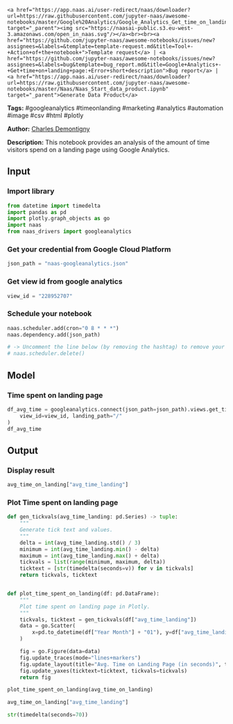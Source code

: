     <a href="https://app.naas.ai/user-redirect/naas/downloader?url=https://raw.githubusercontent.com/jupyter-naas/awesome-notebooks/master/Google%20Analytics/Google_Analytics_Get_time_on_landing_page.ipynb" target="_parent"><img src="https://naasai-public.s3.eu-west-3.amazonaws.com/open_in_naas.svg"/></a><br><br><a href="https://github.com/jupyter-naas/awesome-notebooks/issues/new?assignees=&labels=&template=template-request.md&title=Tool+-+Action+of+the+notebook+">Template request</a> | <a href="https://github.com/jupyter-naas/awesome-notebooks/issues/new?assignees=&labels=bug&template=bug_report.md&title=Google+Analytics+-+Get+time+on+landing+page:+Error+short+description">Bug report</a> | <a href="https://app.naas.ai/user-redirect/naas/downloader?url=https://raw.githubusercontent.com/jupyter-naas/awesome-notebooks/master/Naas/Naas_Start_data_product.ipynb" target="_parent">Generate Data Product</a>

**Tags:** #googleanalytics #timeonlanding #marketing #analytics #automation #image #csv #html #plotly

**Author:** [Charles Demontigny](https://www.linkedin.com/in/charles-demontigny/)

**Description:** This notebook provides an analysis of the amount of time visitors spend on a landing page using Google Analytics.

## Input

### Import library


```python
from datetime import timedelta
import pandas as pd
import plotly.graph_objects as go
import naas
from naas_drivers import googleanalytics
```

### Get your credential from Google Cloud Platform


```python
json_path = "naas-googleanalytics.json"
```

### Get view id from google analytics


```python
view_id = "228952707"
```

### Schedule your notebook


```python
naas.scheduler.add(cron="0 8 * * *")
naas.dependency.add(json_path)

# -> Uncomment the line below (by removing the hashtag) to remove your scheduler
# naas.scheduler.delete()
```

## Model

### Time spent on landing page


```python
df_avg_time = googleanalytics.connect(json_path=json_path).views.get_time_landing(
    view_id=view_id, landing_path="/"
)
df_avg_time
```

## Output

### Display result


```python
avg_time_on_landing["avg_time_landing"]
```

### Plot Time spent on landing page


```python
def gen_tickvals(avg_time_landing: pd.Series) -> tuple:
    """
    Generate tick text and values.
    """
    delta = int(avg_time_landing.std() / 3)
    minimum = int(avg_time_landing.min() - delta)
    maximum = int(avg_time_landing.max() + delta)
    tickvals = list(range(minimum, maximum, delta))
    ticktext = [str(timedelta(seconds=v)) for v in tickvals]
    return tickvals, ticktext


def plot_time_spent_on_landing(df: pd.DataFrame):
    """
    Plot time spent on landing page in Plotly.
    """
    tickvals, ticktext = gen_tickvals(df["avg_time_landing"])
    data = go.Scatter(
        x=pd.to_datetime(df["Year Month"] + "01"), y=df["avg_time_landing"]
    )

    fig = go.Figure(data=data)
    fig.update_traces(mode="lines+markers")
    fig.update_layout(title="Avg. Time on Landing Page (in seconds)", template="none")
    fig.update_yaxes(ticktext=ticktext, tickvals=tickvals)
    return fig
```


```python
plot_time_spent_on_landing(avg_time_on_landing)
```


```python
avg_time_on_landing["avg_time_landing"]
```


```python
str(timedelta(seconds=70))
```


```python

```
